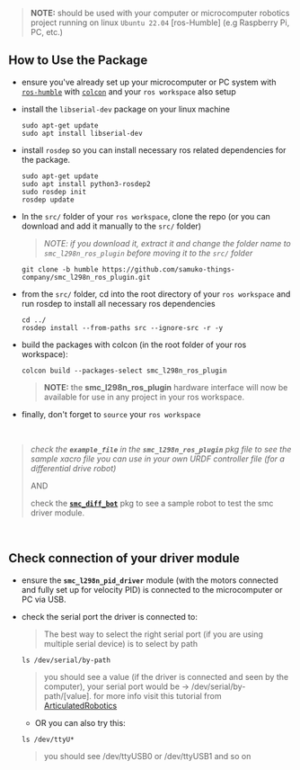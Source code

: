 > **NOTE:** should be used with your computer or microcomputer robotics project running on linux `Ubuntu 22.04` [ros-Humble] (e.g Raspberry Pi, PC, etc.)

## How to Use the Package
- ensure you've already set up your microcomputer or PC system with [`ros-humble`](https://docs.ros.org/en/humble/Installation/Ubuntu-Install-Debians.html) with [`colcon`](https://docs.ros.org/en/humble/Tutorials/Beginner-Client-Libraries/Colcon-Tutorial.html) and your `ros workspace` also setup

- install the `libserial-dev` package on your linux machine
  ```shell
  sudo apt-get update
  sudo apt install libserial-dev
  ```

- install `rosdep` so you can install necessary ros related dependencies for the package.
  ```shell
  sudo apt-get update
  sudo apt install python3-rosdep2
  sudo rosdep init
  rosdep update
  ```

- In the `src/` folder of your `ros workspace`, clone the repo
  (or you can download and add it manually to the `src/` folder)
  > *NOTE: if you download it, extract it and change the folder name to `smc_l298n_ros_plugin` before moving it to the `src/` folder*
  ```shell
  git clone -b humble https://github.com/samuko-things-company/smc_l298n_ros_plugin.git
  ```

- from the `src/` folder, cd into the root directory of your `ros workspace` and run rosdep to install all necessary ros dependencies
  ```shell
  cd ../
  rosdep install --from-paths src --ignore-src -r -y
  ```

- build the packages with colcon (in the root folder of your ros workspace):
  ```shell
  colcon build --packages-select smc_l298n_ros_plugin
  ```
  > **NOTE:** the **smc_l298n_ros_plugin** hardware interface will now be available for use in any project in your ros workspace.

- finally, don't forget to `source` your `ros workspace`

</br>

> *check the **`example_file`** in the **`smc_l298n_ros_plugin`** pkg file to see the sample xacro file you can use in your own URDF controller file (for a differential drive robot)*
>
> AND
>
> check the [**`smc_diff_bot`**](https://github.com/samuko-things-company/smc_diff_bot/tree/humble) pkg to see a sample robot to test the smc driver module.

</br>

## Check connection of your driver module
- ensure the **`smc_l298n_pid_driver`** module (with the motors connected and fully set up for velocity PID) is connected to the microcomputer or PC via USB.

- check the serial port the driver is connected to:
  > The best way to select the right serial port (if you are using multiple serial device) is to select by path
  ```shell
  ls /dev/serial/by-path
  ```
  > you should see a value (if the driver is connected and seen by the computer), your serial port would be -> /dev/serial/by-path/[value]. for more info visit this tutorial from [ArticulatedRobotics](https://www.youtube.com/watch?v=eJZXRncGaGM&list=PLunhqkrRNRhYAffV8JDiFOatQXuU-NnxT&index=8)

  - OR you can also try this:
  ```shell
  ls /dev/ttyU*
  ```
  > you should see /dev/ttyUSB0 or /dev/ttyUSB1 and so on
